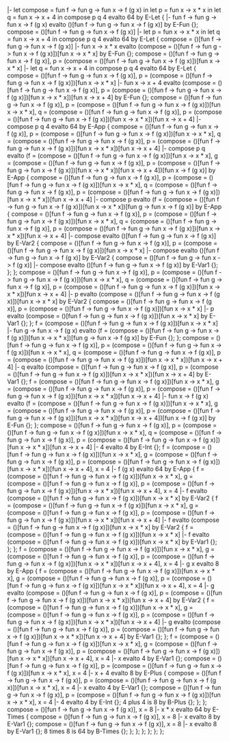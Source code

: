 |- let compose = fun f -> fun g -> fun x -> f (g x) in let p = fun x -> x * x in let q = fun x -> x + 4 in compose p q 4 evalto 64 by E-Let {
    |- fun f -> fun g -> fun x -> f (g x) evalto ()[fun f -> fun g -> fun x -> f (g x)] by E-Fun {};
    compose = ()[fun f -> fun g -> fun x -> f (g x)] |- let p = fun x -> x * x in let q = fun x -> x + 4 in compose p q 4 evalto 64 by E-Let {
        compose = ()[fun f -> fun g -> fun x -> f (g x)] |- fun x -> x * x evalto (compose = ()[fun f -> fun g -> fun x -> f (g x)])[fun x -> x * x] by E-Fun {};
        compose = ()[fun f -> fun g -> fun x -> f (g x)], p = (compose = ()[fun f -> fun g -> fun x -> f (g x)])[fun x -> x * x] |- let q = fun x -> x + 4 in compose p q 4 evalto 64 by E-Let {
            compose = ()[fun f -> fun g -> fun x -> f (g x)], p = (compose = ()[fun f -> fun g -> fun x -> f (g x)])[fun x -> x * x] |- fun x -> x + 4 evalto (compose = ()[fun f -> fun g -> fun x -> f (g x)], p = (compose = ()[fun f -> fun g -> fun x -> f (g x)])[fun x -> x * x])[fun x -> x + 4] by E-Fun {};
            compose = ()[fun f -> fun g -> fun x -> f (g x)], p = (compose = ()[fun f -> fun g -> fun x -> f (g x)])[fun x -> x * x], q = (compose = ()[fun f -> fun g -> fun x -> f (g x)], p = (compose = ()[fun f -> fun g -> fun x -> f (g x)])[fun x -> x * x])[fun x -> x + 4] |- compose p q 4 evalto 64 by E-App {
                compose = ()[fun f -> fun g -> fun x -> f (g x)], p = (compose = ()[fun f -> fun g -> fun x -> f (g x)])[fun x -> x * x], q = (compose = ()[fun f -> fun g -> fun x -> f (g x)], p = (compose = ()[fun f -> fun g -> fun x -> f (g x)])[fun x -> x * x])[fun x -> x + 4] |- compose p q evalto (f = (compose = ()[fun f -> fun g -> fun x -> f (g x)])[fun x -> x * x], g = (compose = ()[fun f -> fun g -> fun x -> f (g x)], p = (compose = ()[fun f -> fun g -> fun x -> f (g x)])[fun x -> x * x])[fun x -> x + 4])[fun x -> f (g x)] by E-App {
                    compose = ()[fun f -> fun g -> fun x -> f (g x)], p = (compose = ()[fun f -> fun g -> fun x -> f (g x)])[fun x -> x * x], q = (compose = ()[fun f -> fun g -> fun x -> f (g x)], p = (compose = ()[fun f -> fun g -> fun x -> f (g x)])[fun x -> x * x])[fun x -> x + 4] |- compose p evalto (f = (compose = ()[fun f -> fun g -> fun x -> f (g x)])[fun x -> x * x])[fun g -> fun x -> f (g x)] by E-App {
                        compose = ()[fun f -> fun g -> fun x -> f (g x)], p = (compose = ()[fun f -> fun g -> fun x -> f (g x)])[fun x -> x * x], q = (compose = ()[fun f -> fun g -> fun x -> f (g x)], p = (compose = ()[fun f -> fun g -> fun x -> f (g x)])[fun x -> x * x])[fun x -> x + 4] |- compose evalto ()[fun f -> fun g -> fun x -> f (g x)] by E-Var2 {
                            compose = ()[fun f -> fun g -> fun x -> f (g x)], p = (compose = ()[fun f -> fun g -> fun x -> f (g x)])[fun x -> x * x] |- compose evalto ()[fun f -> fun g -> fun x -> f (g x)] by E-Var2 {
                                compose = ()[fun f -> fun g -> fun x -> f (g x)] |- compose evalto ()[fun f -> fun g -> fun x -> f (g x)] by E-Var1 {};
                            };
                        };
                        compose = ()[fun f -> fun g -> fun x -> f (g x)], p = (compose = ()[fun f -> fun g -> fun x -> f (g x)])[fun x -> x * x], q = (compose = ()[fun f -> fun g -> fun x -> f (g x)], p = (compose = ()[fun f -> fun g -> fun x -> f (g x)])[fun x -> x * x])[fun x -> x + 4] |- p evalto (compose = ()[fun f -> fun g -> fun x -> f (g x)])[fun x -> x * x] by E-Var2 {
                            compose = ()[fun f -> fun g -> fun x -> f (g x)], p = (compose = ()[fun f -> fun g -> fun x -> f (g x)])[fun x -> x * x] |- p evalto (compose = ()[fun f -> fun g -> fun x -> f (g x)])[fun x -> x * x] by E-Var1 {};
                        };
                        f = (compose = ()[fun f -> fun g -> fun x -> f (g x)])[fun x -> x * x] |- fun g -> fun x -> f (g x) evalto (f = (compose = ()[fun f -> fun g -> fun x -> f (g x)])[fun x -> x * x])[fun g -> fun x -> f (g x)] by E-Fun {};
                    };
                    compose = ()[fun f -> fun g -> fun x -> f (g x)], p = (compose = ()[fun f -> fun g -> fun x -> f (g x)])[fun x -> x * x], q = (compose = ()[fun f -> fun g -> fun x -> f (g x)], p = (compose = ()[fun f -> fun g -> fun x -> f (g x)])[fun x -> x * x])[fun x -> x + 4] |- q evalto (compose = ()[fun f -> fun g -> fun x -> f (g x)], p = (compose = ()[fun f -> fun g -> fun x -> f (g x)])[fun x -> x * x])[fun x -> x + 4] by E-Var1 {};
                    f = (compose = ()[fun f -> fun g -> fun x -> f (g x)])[fun x -> x * x], g = (compose = ()[fun f -> fun g -> fun x -> f (g x)], p = (compose = ()[fun f -> fun g -> fun x -> f (g x)])[fun x -> x * x])[fun x -> x + 4] |- fun x -> f (g x) evalto (f = (compose = ()[fun f -> fun g -> fun x -> f (g x)])[fun x -> x * x], g = (compose = ()[fun f -> fun g -> fun x -> f (g x)], p = (compose = ()[fun f -> fun g -> fun x -> f (g x)])[fun x -> x * x])[fun x -> x + 4])[fun x -> f (g x)] by E-Fun {};
                };
                compose = ()[fun f -> fun g -> fun x -> f (g x)], p = (compose = ()[fun f -> fun g -> fun x -> f (g x)])[fun x -> x * x], q = (compose = ()[fun f -> fun g -> fun x -> f (g x)], p = (compose = ()[fun f -> fun g -> fun x -> f (g x)])[fun x -> x * x])[fun x -> x + 4] |- 4 evalto 4 by E-Int {};
                f = (compose = ()[fun f -> fun g -> fun x -> f (g x)])[fun x -> x * x], g = (compose = ()[fun f -> fun g -> fun x -> f (g x)], p = (compose = ()[fun f -> fun g -> fun x -> f (g x)])[fun x -> x * x])[fun x -> x + 4], x = 4 |- f (g x) evalto 64 by E-App {
                    f = (compose = ()[fun f -> fun g -> fun x -> f (g x)])[fun x -> x * x], g = (compose = ()[fun f -> fun g -> fun x -> f (g x)], p = (compose = ()[fun f -> fun g -> fun x -> f (g x)])[fun x -> x * x])[fun x -> x + 4], x = 4 |- f evalto (compose = ()[fun f -> fun g -> fun x -> f (g x)])[fun x -> x * x] by E-Var2 {
                        f = (compose = ()[fun f -> fun g -> fun x -> f (g x)])[fun x -> x * x], g = (compose = ()[fun f -> fun g -> fun x -> f (g x)], p = (compose = ()[fun f -> fun g -> fun x -> f (g x)])[fun x -> x * x])[fun x -> x + 4] |- f evalto (compose = ()[fun f -> fun g -> fun x -> f (g x)])[fun x -> x * x] by E-Var2 {
                            f = (compose = ()[fun f -> fun g -> fun x -> f (g x)])[fun x -> x * x] |- f evalto (compose = ()[fun f -> fun g -> fun x -> f (g x)])[fun x -> x * x] by E-Var1 {};
                        };
                    };
                    f = (compose = ()[fun f -> fun g -> fun x -> f (g x)])[fun x -> x * x], g = (compose = ()[fun f -> fun g -> fun x -> f (g x)], p = (compose = ()[fun f -> fun g -> fun x -> f (g x)])[fun x -> x * x])[fun x -> x + 4], x = 4 |- g x evalto 8 by E-App {
                        f = (compose = ()[fun f -> fun g -> fun x -> f (g x)])[fun x -> x * x], g = (compose = ()[fun f -> fun g -> fun x -> f (g x)], p = (compose = ()[fun f -> fun g -> fun x -> f (g x)])[fun x -> x * x])[fun x -> x + 4], x = 4 |- g evalto (compose = ()[fun f -> fun g -> fun x -> f (g x)], p = (compose = ()[fun f -> fun g -> fun x -> f (g x)])[fun x -> x * x])[fun x -> x + 4] by E-Var2 {
                            f = (compose = ()[fun f -> fun g -> fun x -> f (g x)])[fun x -> x * x], g = (compose = ()[fun f -> fun g -> fun x -> f (g x)], p = (compose = ()[fun f -> fun g -> fun x -> f (g x)])[fun x -> x * x])[fun x -> x + 4] |- g evalto (compose = ()[fun f -> fun g -> fun x -> f (g x)], p = (compose = ()[fun f -> fun g -> fun x -> f (g x)])[fun x -> x * x])[fun x -> x + 4] by E-Var1 {};
                        };
                        f = (compose = ()[fun f -> fun g -> fun x -> f (g x)])[fun x -> x * x], g = (compose = ()[fun f -> fun g -> fun x -> f (g x)], p = (compose = ()[fun f -> fun g -> fun x -> f (g x)])[fun x -> x * x])[fun x -> x + 4], x = 4 |- x evalto 4 by E-Var1 {};
                        compose = ()[fun f -> fun g -> fun x -> f (g x)], p = (compose = ()[fun f -> fun g -> fun x -> f (g x)])[fun x -> x * x], x = 4 |- x + 4 evalto 8 by E-Plus {
                            compose = ()[fun f -> fun g -> fun x -> f (g x)], p = (compose = ()[fun f -> fun g -> fun x -> f (g x)])[fun x -> x * x], x = 4 |- x evalto 4 by E-Var1 {};
                            compose = ()[fun f -> fun g -> fun x -> f (g x)], p = (compose = ()[fun f -> fun g -> fun x -> f (g x)])[fun x -> x * x], x = 4 |- 4 evalto 4 by E-Int {};
                            4 plus 4 is 8 by B-Plus {};
                        };
                    };
                    compose = ()[fun f -> fun g -> fun x -> f (g x)], x = 8 |- x * x evalto 64 by E-Times {
                        compose = ()[fun f -> fun g -> fun x -> f (g x)], x = 8 |- x evalto 8 by E-Var1 {};
                        compose = ()[fun f -> fun g -> fun x -> f (g x)], x = 8 |- x evalto 8 by E-Var1 {};
                        8 times 8 is 64 by B-Times {};
                    };
                };
            };
        };
    };
};